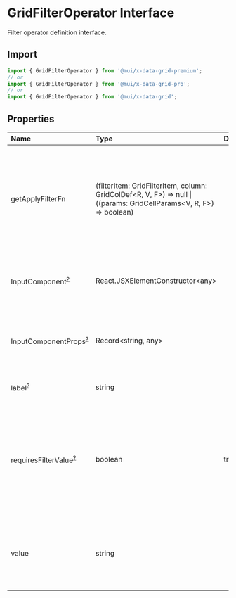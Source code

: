 # GridFilterOperator Interface

<p class="description">Filter operator definition interface.</p>

## Import

```js
import { GridFilterOperator } from '@mui/x-data-grid-premium';
// or
import { GridFilterOperator } from '@mui/x-data-grid-pro';
// or
import { GridFilterOperator } from '@mui/x-data-grid';
```

## Properties

| Name                                                                                                  | Type                                                                                                                                                                 | Default                                | Description                                                                                                                                                                                 |
| :---------------------------------------------------------------------------------------------------- | :------------------------------------------------------------------------------------------------------------------------------------------------------------------- | :------------------------------------- | :------------------------------------------------------------------------------------------------------------------------------------------------------------------------------------------ |
| <span class="prop-name">getApplyFilterFn</span>                                                       | <span class="prop-type">(filterItem: GridFilterItem, column: GridColDef&lt;R, V, F&gt;) =&gt; null \| ((params: GridCellParams&lt;V, R, F&gt;) =&gt; boolean)</span> |                                        | The callback that generates a filtering function for a given filter item and column.<br />This function can return `null` to skip filtering for this item and column.                       |
| <span class="prop-name optional">InputComponent<sup><abbr title="optional">?</abbr></sup></span>      | <span class="prop-type">React.JSXElementConstructor&lt;any&gt;</span>                                                                                                |                                        | The input component to render in the filter panel for this filter operator.                                                                                                                 |
| <span class="prop-name optional">InputComponentProps<sup><abbr title="optional">?</abbr></sup></span> | <span class="prop-type">Record&lt;string, any&gt;</span>                                                                                                             |                                        | The props to pass to the input component in the filter panel for this filter operator.                                                                                                      |
| <span class="prop-name optional">label<sup><abbr title="optional">?</abbr></sup></span>               | <span class="prop-type">string</span>                                                                                                                                |                                        | The label of the filter operator.                                                                                                                                                           |
| <span class="prop-name optional">requiresFilterValue<sup><abbr title="optional">?</abbr></sup></span> | <span class="prop-type">boolean</span>                                                                                                                               | <span class="prop-default">true</span> | If `false`, filter operator doesn't require user-entered value to work.<br />Usually should be set to `false` for filter operators that don't have `InputComponent` (for example `isEmpty`) |
| <span class="prop-name">value</span>                                                                  | <span class="prop-type">string</span>                                                                                                                                |                                        | The name of the filter operator.<br />It will be matched with the `operator` property of the filter items.                                                                                  |
